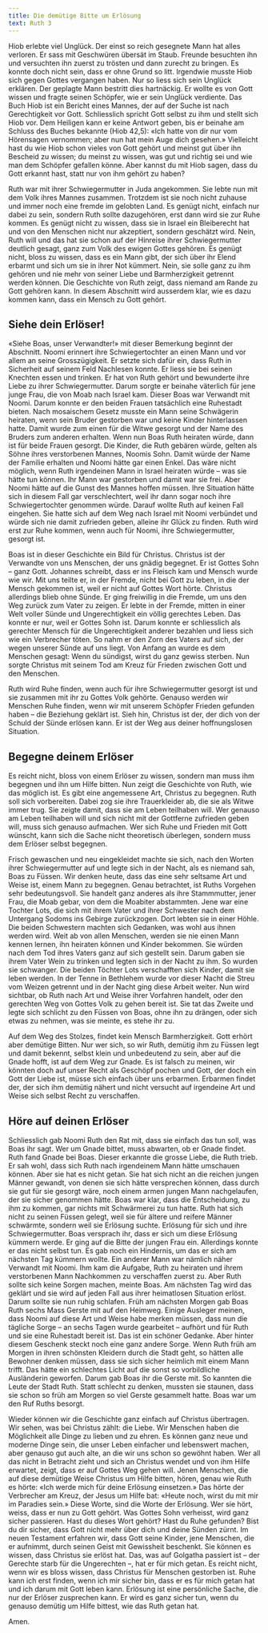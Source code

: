 ```yaml
---
title: Die demütige Bitte um Erlösung
text: Ruth 3
---
```


Hiob erlebte viel Unglück. Der einst so reich gesegnete Mann hat alles verloren. Er sass mit Geschwüren übersät im Staub. Freunde besuchten ihn und versuchten ihn zuerst zu trösten und dann zurecht zu bringen. Es konnte doch nicht sein, dass er ohne Grund so litt. Irgendwie musste Hiob sich gegen Gottes vergangen haben. Nur so liess sich sein Unglück erklären. Der geplagte Mann bestritt dies hartnäckig. Er wollte es von Gott wissen und fragte seinen Schöpfer, wie er sein Unglück verdiente. Das Buch Hiob ist ein Bericht eines Mannes, der auf der Suche ist nach Gerechtigkeit vor Gott. Schliesslich spricht Gott selbst zu ihm und stellt sich Hiob vor. Dem Heiligen kann er keine Antwort geben, bis er beinahe am Schluss des Buches bekannte (Hiob 42,5): «Ich hatte von dir nur vom Hörensagen vernommen; aber nun hat mein Auge dich gesehen.» Vielleicht hast du wie Hiob schon vieles von Gott gehört und meinst gut über ihn Bescheid zu wissen; du meinst zu wissen, was gut und richtig sei und wie man dem Schöpfer gefallen könne. Aber kannst du mit Hiob sagen, dass du Gott erkannt hast, statt nur von ihm gehört zu haben?

Ruth war mit ihrer Schwiegermutter in Juda angekommen. Sie lebte nun mit dem Volk ihres Mannes zusammen. Trotzdem ist sie noch nicht zuhause und immer noch eine fremde im gelobten Land. Es genügt nicht, einfach nur dabei zu sein, sondern Ruth sollte dazugehören, erst dann wird sie zur Ruhe kommen. Es genügt nicht zu wissen, dass sie in Israel ein Bleiberecht hat und von den Menschen nicht nur akzeptiert, sondern geschätzt wird. Nein, Ruth will und das hat sie schon auf der Hinreise ihrer Schwiegermutter deutlich gesagt, ganz zum Volk des ewigen Gottes gehören. Es genügt nicht, bloss zu wissen, dass es ein Mann gibt, der sich über ihr Elend erbarmt und sich um sie in ihrer Not kümmert. Nein, sie solle ganz zu ihm gehören und nie mehr von seiner Liebe und Barmherzigkeit getrennt werden können. Die Geschichte von Ruth zeigt, dass niemand am Rande zu Gott gehören kann. In diesem Abschnitt wird ausserdem klar, wie es dazu kommen kann, dass ein Mensch zu Gott gehört.


## Siehe dein Erlöser!

«Siehe Boas, unser Verwandter!» mit dieser Bemerkung beginnt der Abschnitt. Noomi erinnert ihre Schwiegertochter an einen Mann und vor allem an seine Grosszügigkeit. Er setzte sich dafür ein, dass Ruth in Sicherheit auf seinem Feld Nachlesen konnte. Er liess sie bei seinen Knechten essen und trinken. Er hat von Ruth gehört und bewunderte ihre Liebe zu ihrer Schwiegermutter. Darum sorgte er beinahe väterlich für jene junge Frau, die von Moab nach Israel kam. Dieser Boas war Verwandt mit Noomi. Darum konnte er den beiden Frauen tatsächlich eine Ruhestadt bieten. Nach mosaischem Gesetz musste ein Mann seine Schwägerin heiraten, wenn sein Bruder gestorben war und keine Kinder hinterlassen hatte. Damit wurde zum einen für die Witwe gesorgt und der Name des Bruders zum anderen erhalten. Wenn nun Boas Ruth heiraten würde, dann ist für beide Frauen gesorgt. Die Kinder, die Ruth gebären würde, gelten als Söhne ihres verstorbenen Mannes, Noomis Sohn. Damit würde der Name der Familie erhalten und Noomi hätte gar einen Enkel. Das wäre nicht möglich, wenn Ruth irgendeinen Mann in Israel heiraten würde – was sie hätte tun können. Ihr Mann war gestorben und damit war sie frei. Aber Noomi hätte auf die Gunst des Mannes hoffen müssen. Ihre Situation hätte sich in diesem Fall gar verschlechtert, weil ihr dann sogar noch ihre Schwiegertochter genommen würde. Darauf wollte Ruth auf keinen Fall eingehen. Sie hatte sich auf dem Weg nach Israel mit Noomi verbündet und würde sich nie damit zufrieden geben, alleine ihr Glück zu finden. Ruth wird erst zur Ruhe kommen, wenn auch für Noomi, ihre Schwiegermutter, gesorgt ist.

Boas ist in dieser Geschichte ein Bild für Christus. Christus ist der Verwandte von uns Menschen, der uns gnädig begegnet. Er ist Gottes Sohn – ganz Gott. Johannes schreibt, dass er ins Fleisch kam und Mensch wurde wie wir. Mit uns teilte er, in der Fremde, nicht bei Gott zu leben, in die der Mensch gekommen ist, weil er nicht auf Gottes Wort hörte. Christus allerdings blieb ohne Sünde. Er ging freiwillig in die Fremde, um uns den Weg zurück zum Vater zu zeigen. Er lebte in der Fremde, mitten in einer Welt voller Sünde und Ungerechtigkeit ein völlig gerechtes Leben. Das konnte er nur, weil er Gottes Sohn ist. Darum konnte er schliesslich als gerechter Mensch für die Ungerechtigkeit anderer bezahlen und liess sich wie ein Verbrecher töten. So nahm er den Zorn des Vaters auf sich, der wegen unserer Sünde auf uns liegt. Von Anfang an wurde es dem Menschen gesagt: Wenn du sündigst, wirst du ganz gewiss sterben. Nun sorgte Christus mit seinem Tod am Kreuz für Frieden zwischen Gott und den Menschen.

Ruth wird Ruhe finden, wenn auch für ihre Schwiegermutter gesorgt ist und sie zusammen mit ihr zu Gottes Volk gehörte. Genauso werden wir Menschen Ruhe finden, wenn wir mit unserem Schöpfer Frieden gefunden haben – die Beziehung geklärt ist. Sieh hin, Christus ist der, der dich von der Schuld der Sünde erlösen kann. Er ist der Weg aus deiner hoffnungslosen Situation.


## Begegne deinem Erlöser

Es reicht nicht, bloss von einem Erlöser zu wissen, sondern man muss ihm begegnen und ihn um Hilfe bitten. Nun zeigt die Geschichte von Ruth, wie das möglich ist. Es gibt eine angemessene Art, Christus zu begegnen. Ruth soll sich vorbereiten. Dabei zog sie ihre Trauerkleider ab, die sie als Witwe immer trug. Sie zeigte damit, dass sie am Leben teilhaben will. Wer genauso am Leben teilhaben will und sich nicht mit der Gottferne zufrieden geben will, muss sich genauso aufmachen. Wer sich Ruhe und Frieden mit Gott wünscht, kann sich die Sache nicht theoretisch überlegen, sondern muss dem Erlöser selbst begegnen.

Frisch gewaschen und neu eingekleidet machte sie sich, nach den Worten ihrer Schwiegermutter auf und legte sich in der Nacht, als es niemand sah, Boas zu Füssen. Wir denken heute, dass das eine sehr seltsame Art und Weise ist, einem Mann zu begegnen. Genau betrachtet, ist Ruths Vorgehen sehr bedeutungsvoll. Sie handelt ganz anderes als ihre Stammmutter, jener Frau, die Moab gebar, von dem die Moabiter abstammten. Jene war eine Tochter Lots, die sich mit ihrem Vater und ihrer Schwester nach dem Untergang Sodoms ins Gebirge zurückzogen. Dort lebten sie in einer Höhle. Die beiden Schwestern machten sich Gedanken, was wohl aus ihnen werden wird. Weit ab von allen Menschen, werden sie nie einen Mann kennen lernen, ihn heiraten können und Kinder bekommen. Sie würden nach dem Tod ihres Vaters ganz auf sich gestellt sein. Darum gaben sie ihrem Vater Wein zu trinken und legten sich in der Nacht zu ihm. So wurden sie schwanger. Die beiden Töchter Lots verschafften sich Kinder, damit sie leben werden. In der Tenne in Bethlehem wurde vor dieser Nacht die Streu vom Weizen getrennt und in der Nacht ging diese Arbeit weiter. Nun wird sichtbar, ob Ruth nach Art und Weise ihrer Vorfahren handelt, oder den gerechten Weg von Gottes Volk zu gehen bereit ist. Sie tat das Zweite und legte sich schlicht zu den Füssen von Boas, ohne ihn zu drängen, oder sich etwas zu nehmen, was sie meinte, es stehe ihr zu.

Auf dem Weg des Stolzes, findet kein Mensch Barmherzigkeit. Gott erhört aber demütige Bitten. Nur wer sich, so wir Ruth, demütig ihm zu Füssen legt und damit bekennt, selbst klein und unbedeutend zu sein, aber auf die Gnade hofft, ist auf dem Weg zur Gnade. Es ist falsch zu meinen, wir könnten doch auf unser Recht als Geschöpf pochen und Gott, der doch ein Gott der Liebe ist, müsse sich einfach über uns erbarmen. Erbarmen findet der, der sich ihm demütig nähert und nicht versucht auf irgendeine Art und Weise sich selbst Recht zu verschaffen.


## Höre auf deinen Erlöser

Schliesslich gab Noomi Ruth den Rat mit, dass sie einfach das tun soll, was Boas ihr sagt. Wer um Gnade bittet, muss abwarten, ob er Gnade findet. Ruth fand Gnade bei Boas. Dieser erkannte die grosse Liebe, die Ruth trieb. Er sah wohl, dass sich Ruth nach irgendeinem Mann hätte umschauen können. Aber sie hat es nicht getan. Sie hat sich nicht an die reichen jungen Männer gewandt, von denen sie sich hätte versprechen können, dass durch sie gut für sie gesorgt wäre, noch einem armen jungen Mann nachgelaufen, der sie sicher genommen hätte. Boas war klar, dass die Entscheidung, zu ihm zu kommen, gar nichts mit Schwärmerei zu tun hatte. Ruth hat sich nicht zu seinen Füssen gelegt, weil sie für ältere und reifere Männer schwärmte, sondern weil sie Erlösung suchte. Erlösung für sich und ihre Schwiegermutter. Boas versprach ihr, dass er sich um diese Erlösung kümmern werde. Er ging auf die Bitte der jungen Frau ein. Allerdings konnte er das nicht selbst tun. Es gab noch ein Hindernis, um das er sich am nächsten Tag kümmern wollte. Ein anderer Mann war nämlich näher Verwandt mit Noomi. Ihm kam die Aufgabe, Ruth zu heiraten und ihrem verstorbenen Mann Nachkommen zu verschaffen zuerst zu. Aber Ruth sollte sich keine Sorgen machen, meinte Boas. Am nächsten Tag wird das geklärt und sie wird auf jeden Fall aus ihrer heimatlosen Situation erlöst. Darum sollte sie nun ruhig schlafen. Früh am nächsten Morgen gab Boas Ruth sechs Mass Gerste mit auf den Heimweg. Einige Ausleger meinen, dass Noomi auf diese Art und Weise habe merken müssen, dass nun die tägliche Sorge – an sechs Tagen wurde gearbeitet – aufhört und für Ruth und sie eine Ruhestadt bereit ist. Das ist ein schöner Gedanke. Aber hinter diesem Geschenk steckt noch eine ganz andere Sorge. Wenn Ruth früh am Morgen in ihren schönsten Kleidern durch die Stadt geht, so hätten alle Bewohner denken müssen, dass sie sich sicher heimlich mit einem Mann trifft. Das hätte ein schlechtes Licht auf die sonst so vorbildliche Ausländerin geworfen. Darum gab Boas ihr die Gerste mit. So kannten die Leute der Stadt Ruth. Statt schlecht zu denken, mussten sie staunen, dass sie schon so früh am Morgen so viel Gerste gesammelt hatte. Boas war um den Ruf Ruths besorgt.

Wieder können wir die Geschichte ganz einfach auf Christus übertragen. Wir sehen, was bei Christus zählt: die Liebe. Wir Menschen haben die Möglichkeit alle Dinge zu lieben und zu ehren. Es können ganz neue und moderne Dinge sein, die unser Leben einfacher und lebenswert machen, aber genauso gut auch alte, an die wir uns schon so gewöhnt haben. Wer all das nicht in Betracht zieht und sich an Christus wendet und von ihm Hilfe erwartet, zeigt, dass er auf Gottes Weg gehen will. Jenen Menschen, die auf diese demütige Weise Christus um Hilfe bitten, hören, genau wie Ruth es hörte: «Ich werde mich für deine Erlösung einsetzen.» Das hörte der Verbrecher am Kreuz, der Jesus um Hilfe bat: «Heute noch, wirst du mit mir im Paradies sein.» Diese Worte, sind die Worte der Erlösung. Wer sie hört, weiss, dass er nun zu Gott gehört. Was Gottes Sohn verheisst, wird ganz sicher passieren. Hast du dieses Wort gehört? Hast du Ruhe gefunden? Bist du dir sicher, dass Gott nicht mehr über dich und deine Sünden zürnt. Im neuen Testament erfahren wir, dass Gott seine Kinder, jene Menschen, die er aufnimmt, durch seinen Geist mit Gewissheit beschenkt. Sie können es wissen, dass Christus sie erlöst hat. Das, was auf Golgatha passiert ist – der Gerechte starb für die Ungerechten –, hat er für mich getan. Es reicht nicht, wenn wir es bloss wissen, dass Christus für Menschen gestorben ist. Ruhe kann ich erst finden, wenn ich mir sicher bin, dass er es für mich getan hat und ich darum mit Gott leben kann. Erlösung ist eine persönliche Sache, die nur der Erlöser zusprechen kann. Er wird es ganz sicher tun, wenn du genauso demütig um Hilfe bittest, wie das Ruth getan hat.

Amen.
